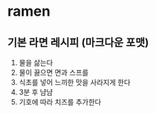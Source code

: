 # ramen
## 기본 라면 레시피 (마크다운 포맷)
1. 물을 삶는다
1. 물이 끓으면 면과 스프를
1. 식초를 넣어 느끼한 맛을 사라지게 한다
1. 3분 후 냠냠
1. 기호에 따라 치즈를 추가한다

